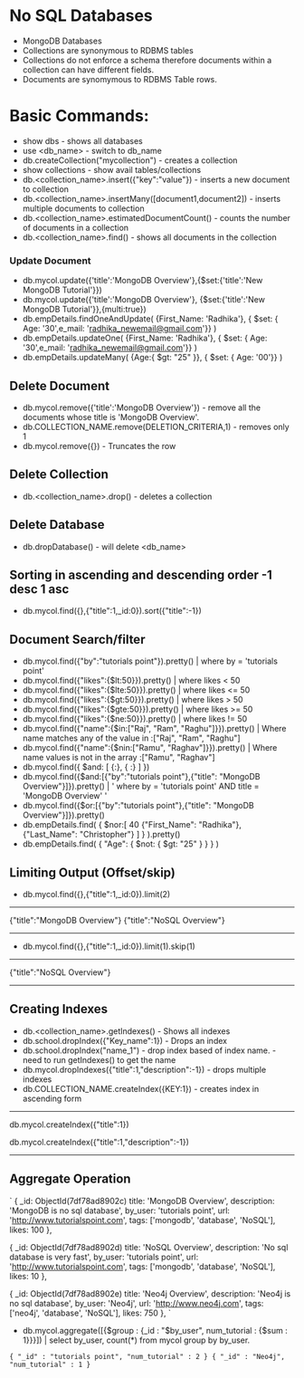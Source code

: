 # No SQL Databases
- MongoDB
Databases
- Collections are synonymous to RDBMS tables
- Collections do not enforce a schema therefore documents within a collection can have different fields.
- Documents are synomymous to RDBMS Table rows.
# Basic Commands:
- show dbs - shows all databases
- use <db_name> - switch to db_name
- db.createCollection("mycollection") - creates a collection
- show collections - show avail tables/collections
- db.<collection_name>.insert({"key":"value"}) - inserts a new document to collection 
- db.<collection_name>.insertMany([document1,document2]) - inserts multiple documents to collection 
- db.<collection_name>.estimatedDocumentCount() - counts the number of documents in a collection
- db.<collection_name>.find() - shows all documents in the collection
### Update Document
- db.mycol.update({'title':'MongoDB Overview'},{$set:{'title':'New MongoDB Tutorial'}})
- db.mycol.update({'title':'MongoDB Overview'},
   {$set:{'title':'New MongoDB Tutorial'}},{multi:true})
- db.empDetails.findOneAndUpdate(
	{First_Name: 'Radhika'},
	{ $set: { Age: '30',e_mail: 'radhika_newemail@gmail.com'}}
)
- db.empDetails.updateOne(
	{First_Name: 'Radhika'},
	{ $set: { Age: '30',e_mail: 'radhika_newemail@gmail.com'}}
)
- db.empDetails.updateMany(
	{Age:{ $gt: "25" }},
	{ $set: { Age: '00'}}
)

## Delete Document
- db.mycol.remove({'title':'MongoDB Overview'}) - remove all the documents whose title is 'MongoDB Overview'.
- db.COLLECTION_NAME.remove(DELETION_CRITERIA,1) - removes only 1
- db.mycol.remove({}) - Truncates the row

## Delete Collection
- db.<collection_name>.drop() - deletes a collection
## Delete Database
- db.dropDatabase() - will delete <db_name>

## Sorting in ascending and descending order -1 desc 1 asc
- db.mycol.find({},{"title":1,_id:0}).sort({"title":-1})

## Document Search/filter
- db.mycol.find({"by":"tutorials point"}).pretty() |  where by = 'tutorials point'
- db.mycol.find({"likes":{$lt:50}}).pretty() | where likes < 50
- db.mycol.find({"likes":{$lte:50}}).pretty() |	where likes <= 50
- db.mycol.find({"likes":{$gt:50}}).pretty() | where likes > 50
- db.mycol.find({"likes":{$gte:50}}).pretty() |	where likes >= 50
- db.mycol.find({"likes":{$ne:50}}).pretty() | where likes != 50
- db.mycol.find({"name":{$in:["Raj", "Ram", "Raghu"]}}).pretty() | Where name matches any of the value in :["Raj", "Ram", "Raghu"]
- db.mycol.find({"name":{$nin:["Ramu", "Raghav"]}}).pretty() | Where name values is not in the array :["Ramu", "Raghav"]
- db.mycol.find({ $and: [ {<key1>:<value1>}, { <key2>:<value2>} ] })
- db.mycol.find({$and:[{"by":"tutorials point"},{"title": "MongoDB Overview"}]}).pretty() | ' where by = 'tutorials point' AND title = 'MongoDB Overview' '
- db.mycol.find({$or:[{"by":"tutorials point"},{"title": "MongoDB Overview"}]}).pretty() 
- db.empDetails.find(
	{
		$nor:[
			40
			{"First_Name": "Radhika"},
			{"Last_Name": "Christopher"}
		]
	}
).pretty()
- db.empDetails.find( { "Age": { $not: { $gt: "25" } } } )
## Limiting Output (Offset/skip)
- db.mycol.find({},{"title":1,_id:0}).limit(2)
___
{"title":"MongoDB Overview"}
{"title":"NoSQL Overview"}
___
- db.mycol.find({},{"title":1,_id:0}).limit(1).skip(1)
___
{"title":"NoSQL Overview"}
___

## Creating Indexes
- db.<collection_name>.getIndexes() - Shows all indexes
- db.school.dropIndex({"Key_name":1}) - Drops an index
- db.school.dropIndex("name_1") - drop index based of index name. -need to run getIndexes() to get the name
- db.mycol.dropIndexes({"title":1,"description":-1}) - drops multiple indexes
- db.COLLECTION_NAME.createIndex({KEY:1}) - creates index in ascending form
---
db.mycol.createIndex({"title":1})

db.mycol.createIndex({"title":1,"description":-1})

---
## Aggregate Operation
`
{
   _id: ObjectId(7df78ad8902c)
   title: 'MongoDB Overview', 
   description: 'MongoDB is no sql database',
   by_user: 'tutorials point',
   url: 'http://www.tutorialspoint.com',
   tags: ['mongodb', 'database', 'NoSQL'],
   likes: 100
},

{
   _id: ObjectId(7df78ad8902d)
   title: 'NoSQL Overview', 
   description: 'No sql database is very fast',
   by_user: 'tutorials point',
   url: 'http://www.tutorialspoint.com',
   tags: ['mongodb', 'database', 'NoSQL'],
   likes: 10
},

{
   _id: ObjectId(7df78ad8902e)
   title: 'Neo4j Overview', 
   description: 'Neo4j is no sql database',
   by_user: 'Neo4j',
   url: 'http://www.neo4j.com',
   tags: ['neo4j', 'database', 'NoSQL'],
   likes: 750
},
`
- db.mycol.aggregate([{$group : {_id : "$by_user", num_tutorial : {$sum : 1}}}]) | select by_user, count(*) from mycol group by by_user.

`{ "_id" : "tutorials point", "num_tutorial" : 2 }
{ "_id" : "Neo4j", "num_tutorial" : 1 }
`

